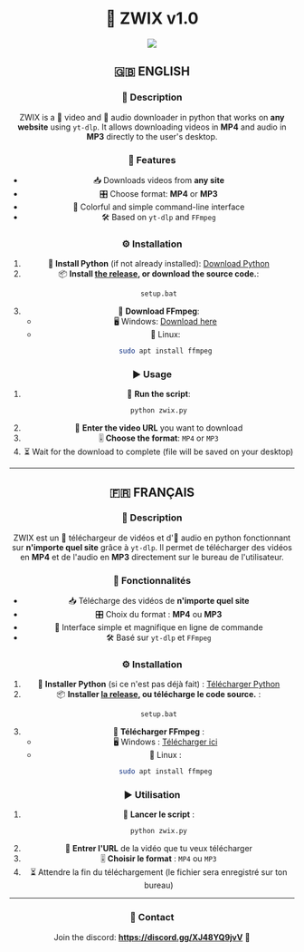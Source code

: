 <h1 align="center">🌊 ZWIX v1.0</h1>

<div align="center">
  <img  src="https://i.imgur.com/kZMAedX.png">

    
## 🇬🇧 ENGLISH

### 📌 Description
ZWIX is a 🎥 video and 🎵 audio downloader in python that works on **any website** using `yt-dlp`. It allows downloading videos in **MP4** and audio in **MP3** directly to the user's desktop.

### 🌟 Features
- 📥 Downloads videos from **any site**
- 🎛️ Choose format: **MP4** or **MP3**
- 🎨 Colorful and simple command-line interface
- 🛠️ Based on `yt-dlp` and `FFmpeg`

### ⚙️ Installation
1. 🐍 **Install Python** (if not already installed): [Download Python](https://www.python.org/downloads/)
2. 📦 **Install [the release](https://github.com/YokiiDev/zwix-converter/releases/tag/zwix), or download the source code.**:
   ```sh
   setup.bat
   ```
3. 🔧 **Download FFmpeg**:
   - 🖥️ Windows: [Download here](https://ffmpeg.org/download.html)
   - 🐧 Linux:
     ```sh
     sudo apt install ffmpeg
     ```

### ▶️ Usage
1. 🏃 **Run the script**:
   ```sh
   python zwix.py
   ```
2. 🔗 **Enter the video URL** you want to download
3. 🎚️ **Choose the format**: `MP4` or `MP3`
4. ⏳ Wait for the download to complete (file will be saved on your desktop)

---

## 🇫🇷 FRANÇAIS

### 📌 Description
ZWIX est un 🎥 téléchargeur de vidéos et d'🎵 audio en python fonctionnant sur **n'importe quel site** grâce à `yt-dlp`. Il permet de télécharger des vidéos en **MP4** et de l'audio en **MP3** directement sur le bureau de l'utilisateur.

### 🌟 Fonctionnalités
- 📥 Télécharge des vidéos de **n'importe quel site**
- 🎛️ Choix du format : **MP4** ou **MP3**
- 🎨 Interface simple et magnifique en ligne de commande
- 🛠️ Basé sur `yt-dlp` et `FFmpeg`

### ⚙️ Installation
1. 🐍 **Installer Python** (si ce n'est pas déjà fait) : [Télécharger Python](https://www.python.org/downloads/)
2. 📦 **Installer [la release](https://github.com/YokiiDev/zwix-converter/releases/tag/zwix), ou télécharge le code source.** :
   ```sh
   setup.bat
   ```
3. 🔧 **Télécharger FFmpeg** :
   - 🖥️ Windows : [Télécharger ici](https://ffmpeg.org/download.html)
   - 🐧 Linux :
     ```sh
     sudo apt install ffmpeg
     ```

### ▶️ Utilisation
1. 🏃 **Lancer le script** :
   ```sh
   python zwix.py
   ```
2. 🔗 **Entrer l'URL** de la vidéo que tu veux télécharger
3. 🎚️ **Choisir le format** : `MP4` ou `MP3`
4. ⏳ Attendre la fin du téléchargement (le fichier sera enregistré sur ton bureau)

---


### 🔗 Contact
Join the discord: **https://discord.gg/XJ48YQ9jvV** 💬


